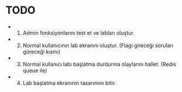 # TODO


- 1) Admin fonksiyonlarını test et ve labları oluştur.
- 2) Normal kullanıcının lab ekranını oluştur. (Flagi gireceği soruları göreceği kısmı)
- 3) Normal kullanıcı labı başlatma durdurma olaylarını hallet. (Redis queue ile)
- 4) Lab başlatma ekranının tasarımını bitir.